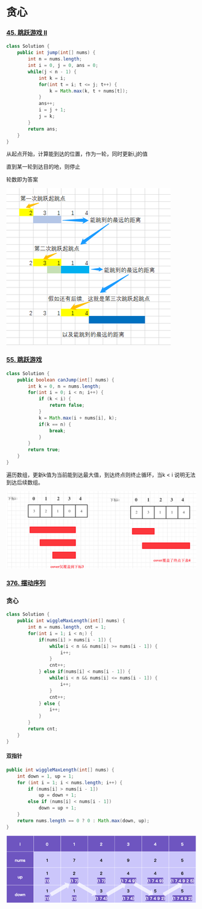 # 贪心

### [45. 跳跃游戏 II](https://leetcode-cn.com/problems/jump-game-ii/)

```java
class Solution {
    public int jump(int[] nums) {
        int n = nums.length;
        int i = 0, j = 0, ans = 0;
        while(j < n - 1) {
            int k = i;
            for(int t = i; t <= j; t++) {
                k = Math.max(k, t + nums[t]);
            }
            ans++;
            i = j + 1;
            j = k;
        }
        return ans;
    }
}
```

从起点开始，计算能到达的位置，作为一轮，同时更新i,j的值

直到某一轮到达目的地，则停止

轮数即为答案

![图片.png](贪心.assets/9d5016c6e660a452991185d23b7b4d98853b7c300453d79715b5e9a206085e44-图片-16473365849976.png)

### [55. 跳跃游戏](https://leetcode-cn.com/problems/jump-game/)

```java
class Solution {
    public boolean canJump(int[] nums) {
        int k = 0, n = nums.length;
        for(int i = 0; i < n; i++) {
            if (k < i) {
                return false;
            }
            k = Math.max(i + nums[i], k);
            if(k == n) {
                break;
            }
        }
        return true;
    }
}
```

遍历数组，更新k值为当前能到达最大值，到达终点则终止循环，当k < i 说明无法到达后续数组。

![image-20220315152911444](贪心.assets/image-20220315152911444.png)

### [376. 摆动序列](https://leetcode-cn.com/problems/wiggle-subsequence/)

### 贪心

```java
class Solution {
    public int wiggleMaxLength(int[] nums) {
        int n = nums.length, cnt = 1;
        for(int i = 1; i < n;) {
            if(nums[i] > nums[i - 1]) {
                while(i < n && nums[i] >= nums[i - 1]) {
                    i++;
                }
                cnt++;
            } else if(nums[i] < nums[i - 1]) {
                while(i < n && nums[i] <= nums[i - 1]) {
                    i++;
                }
                cnt++;
            } else {
                i++;
            }
        }
        return cnt;
    }
}
```

#### 双指针

```java
public int wiggleMaxLength(int[] nums) {
    int down = 1, up = 1;
    for (int i = 1; i < nums.length; i++) {
        if (nums[i] > nums[i - 1])
            up = down + 1;
        else if (nums[i] < nums[i - 1])
            down = up + 1;
    }
    return nums.length == 0 ? 0 : Math.max(down, up);
}
```

![image.png](贪心.assets/dd09644d01ea873cfb14a3d538c7b6b49680f5d840e22f3eef6a5e07aec78db0-image.png)
